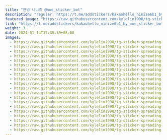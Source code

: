 ```yaml
---
title: "안녕 니니즈 @moe_sticker_bot"
description: "regular: https://t.me/addstickers/kakaohello_ninize6b1_by_moe_sticker_bot"
featured_image: "https://raw.githubusercontent.com/kylelin1998/tg-sticker-spreading-worldwide-images/main/img/62e0aa6e-5c8c-4589-8d7c-aee32e6a93b0.jpg"
link: "https://t.me/addstickers/kakaohello_ninize6b1_by_moe_sticker_bot"
weight: 3
date: 2024-01-14T17:35:59+08:00
images:
  - https://raw.githubusercontent.com/kylelin1998/tg-sticker-spreading-worldwide-images/main/img/62e0aa6e-5c8c-4589-8d7c-aee32e6a93b0.jpg
  - https://raw.githubusercontent.com/kylelin1998/tg-sticker-spreading-worldwide-images/main/img/c96dde5c-693e-4bf5-8fc9-084d674efa60.jpg
  - https://raw.githubusercontent.com/kylelin1998/tg-sticker-spreading-worldwide-images/main/img/8c415c17-061f-4f3a-9981-0ed97a6a0e46.jpg
  - https://raw.githubusercontent.com/kylelin1998/tg-sticker-spreading-worldwide-images/main/img/fdad72b9-9d31-40b3-934c-3aa7ec206aa1.jpg
  - https://raw.githubusercontent.com/kylelin1998/tg-sticker-spreading-worldwide-images/main/img/bdbd9fc9-b3a9-4f2d-879d-73a91c8e0d9e.jpg
  - https://raw.githubusercontent.com/kylelin1998/tg-sticker-spreading-worldwide-images/main/img/bd75cb69-81f4-4c0a-8a62-463cf4a505f1.jpg
  - https://raw.githubusercontent.com/kylelin1998/tg-sticker-spreading-worldwide-images/main/img/5a4cada9-4aa7-4e88-af26-3b9fd209885a.jpg
  - https://raw.githubusercontent.com/kylelin1998/tg-sticker-spreading-worldwide-images/main/img/0ec97909-6104-4fce-bc54-4ba0285a03d1.jpg
  - https://raw.githubusercontent.com/kylelin1998/tg-sticker-spreading-worldwide-images/main/img/97b0634f-d889-4de0-87ef-7b18fcb5f019.jpg
  - https://raw.githubusercontent.com/kylelin1998/tg-sticker-spreading-worldwide-images/main/img/a038c62f-5426-43dc-afdf-67f282ae625a.jpg
  - https://raw.githubusercontent.com/kylelin1998/tg-sticker-spreading-worldwide-images/main/img/7710f03e-66f0-4d21-a527-202e5b894379.jpg
  - https://raw.githubusercontent.com/kylelin1998/tg-sticker-spreading-worldwide-images/main/img/2060ad29-44ee-45f9-a639-72c3ff8670d5.jpg
  - https://raw.githubusercontent.com/kylelin1998/tg-sticker-spreading-worldwide-images/main/img/b8b3725a-6829-45c1-b1f5-7a5ef6af3a78.jpg
  - https://raw.githubusercontent.com/kylelin1998/tg-sticker-spreading-worldwide-images/main/img/b24fdb3b-e86e-4b29-abe8-8bb89877182a.jpg
  - https://raw.githubusercontent.com/kylelin1998/tg-sticker-spreading-worldwide-images/main/img/b712d71d-70f6-43f6-bc95-251da9d56444.jpg
  - https://raw.githubusercontent.com/kylelin1998/tg-sticker-spreading-worldwide-images/main/img/1115bfa6-6f5c-46af-8673-a1a6495eaa20.jpg
  - https://raw.githubusercontent.com/kylelin1998/tg-sticker-spreading-worldwide-images/main/img/8a97e42e-76b5-4c52-bee9-b6a6aa320272.jpg
  - https://raw.githubusercontent.com/kylelin1998/tg-sticker-spreading-worldwide-images/main/img/8dd57e86-3574-4a63-8e39-03ffca1a2ebf.jpg
  - https://raw.githubusercontent.com/kylelin1998/tg-sticker-spreading-worldwide-images/main/img/51d00305-0a12-4fcb-9d3f-94a1e9110adb.jpg
  - https://raw.githubusercontent.com/kylelin1998/tg-sticker-spreading-worldwide-images/main/img/0cdb72cf-4ed4-4124-b10e-5d935ba8945b.jpg
---
```

